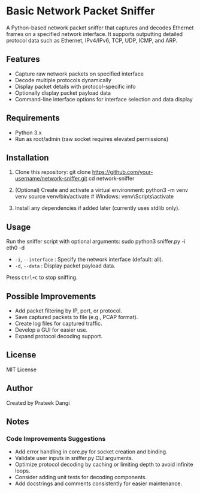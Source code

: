 # Basic Network Packet Sniffer

A Python-based network packet sniffer that captures and decodes Ethernet frames on a specified network interface. It supports outputting detailed protocol data such as Ethernet, IPv4/IPv6, TCP, UDP, ICMP, and ARP.

## Features

- Capture raw network packets on specified interface
- Decode multiple protocols dynamically
- Display packet details with protocol-specific info
- Optionally display packet payload data
- Command-line interface options for interface selection and data display

## Requirements

- Python 3.x
- Run as root/admin (raw socket requires elevated permissions)

## Installation

1. Clone this repository:
git clone https://github.com/your-username/network-sniffer.git
cd network-sniffer

2. (Optional) Create and activate a virtual environment:
python3 -m venv venv
source venv/bin/activate # Windows: venv\Scripts\activate

3. Install any dependencies if added later (currently uses stdlib only).

## Usage

Run the sniffer script with optional arguments:
sudo python3 sniffer.py -i eth0 -d

- `-i`, `--interface` : Specify the network interface (default: all).
- `-d`, `--data` : Display packet payload data.

Press `Ctrl+C` to stop sniffing.

## Possible Improvements

- Add packet filtering by IP, port, or protocol.
- Save captured packets to file (e.g., PCAP format).
- Create log files for captured traffic.
- Develop a GUI for easier use.
- Expand protocol decoding support.

## License

MIT License

## Author

Created by Prateek Dangi

## Notes

### Code Improvements Suggestions
- Add error handling in core.py for socket creation and binding.
- Validate user inputs in sniffer.py CLI arguments.
- Optimize protocol decoding by caching or limiting depth to avoid infinite loops.
- Consider adding unit tests for decoding components.
- Add docstrings and comments consistently for easier maintenance.

